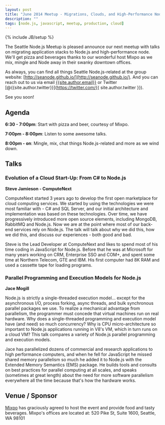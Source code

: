 ```yaml
---
layout: post
title: "June 2014 Meetup - Migrations, Clouds, and High-Performance Node.js"
description: ""
tags: [node.js, javascript, meetup, production, cloud]
---
```

{% include JB/setup %}

The Seattle Node.js Meetup is pleased announce our next meetup with talks on
migrating application stacks to Node.js and high-performance node. We'll get
pizza and beverages thanks to our wonderful host Mixpo as we mix, mingle and
Node away in their swanky downtown offices.

As always, you can find all things Seattle Node.js-related at the group website:
[http://seanode.github.io/](http://seanode.github.io/). And you can reach out
to us via email [{{site.author.email}}](mailto:{{site.author.email}}) or Twitter
[@{{site.author.twitter}}](https://twitter.com/{{ site.author.twitter }}).

See you soon!

## Agenda

**6:30 - 7:00pm**: Start with pizza and beer, courtesy of Mixpo.

**7:00pm - 8:00pm**: Listen to some awesome talks.

**8:00pm - on**: Mingle, mix, chat things Node.js-related and more as we wind
down.


<!-- more start -->

## Talks

### Evolution of a Cloud Start-Up: From C# to Node.js

**Steve Jamieson - ComputeNext**

ComputeNext started 3 years ago to develop the first open marketplace for cloud computing services. We started by using the technologies we were most familiar with - C# and SQL Server, and our initial architecture and implementation was based on these technologies. Over time, we have progressively introduced more open source elements, including MongoDB, RabbitMQ and Node.js. Now we are at the point where most of our back-end services rely on Node.js. The talk will talk about why we did this, how we did this, and discuss our experiences - both good and bad.

Steve is the Lead Developer at ComputeNext and likes to spend most of his time coding in JavaScript for Node.js. Before that he was at Microsoft for many years working on CRM, Enterprise SSO and COM+, and spent some time at Northern Telecom, GTE and IBM. His first computer had 8K RAM and used a cassette tape for loading programs.


### Parallel Programming and Execution Models for Node.js

**Jace Mogill**

Node.js is strictly a single-threaded execution model... except for the asynchronous I/O, process forking, async threads, and bulk synchronous parallel packages we use.  To realize a mechanical advantage from parallelism, the programmer must concede that virtual machines run on real hardware.  Why does a single-threaded programming and execution model have (and need) so much concurrency?  Why is CPU micro-architecture so important to Node.js applications running in V8's VM, which in turn runs on a cloud VM?  This talk compares a variety of Node.js parallel programming and execution models.

Jace has parallelized dozens of commercial and research applications to high performance computers, and when he fell for JavaScript he missed shared memory parallelism so much he added it to Node.js with the Extended Memory Semantics (EMS) package.  He builds tools and consults on best practices for parallel computing at all scales, and speaks (sometimes at great length) about the need for more software parallelism everywhere all the time because that's how the hardware works.


## Venue / Sponsor

[Mixpo](http://mixpo.com/) has graciously agreed to host the event and provide
food and tasty beverages. Mixpo's offices are located at: 520 Pike St, Suite
1600, Seattle, WA 98101

<!-- more end -->
